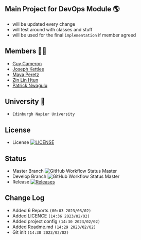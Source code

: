 ## Main Project for DevOps Module 🌎
- will be updated every change
- will test around with classes and stuff
- will be used for the final `implementation` if member agreed

## Members 👨‍💻
- [Guy Cameron](https://github.com/Guy-GC)
- [Joseph Kettles](https://github.com/Joketts)
- [Maya Peretz](https://github.com/mayafp99)
- [Zin Lin Htun](https://github.com/zin-lin)
- [Patrick Nwagulu](https://github.com/patrick12nc)

## University 🏫
- `Edinburgh Napier University`

## License
- License [![LICENSE](https://img.shields.io/github/license/zin-lin/WorldNapier.svg?style=flat-square)](https://github.com/zin-lin/WorldNapier/blob/master/LICENSE)

## Status
- Master Branch ![GitHub Workflow Status Master](https://img.shields.io/github/actions/workflow/status/zin-lin/WorldNapier/main.yml)
- Develop Branch ![GitHub Workflow Status Master](https://img.shields.io/github/actions/workflow/status/zin-lin/WorldNapier/main.yml)
- Release [![Releases](https://img.shields.io/github/release/zin-lin/WorldNapier/all.svg?style=flat-square)](https://github.com/zin-lin/WorldNapier/releases)


## Change Log
- Added 6 Reports `(00:03 2023/03/02)`
- Added LICENCE `(14:36 2023/02/02)`
- Added project config `(14:30 2023/02/02)`
- Added Readme.md `(14:29 2023/02/02)`
- Git init `(14:30 2023/02/02)`

